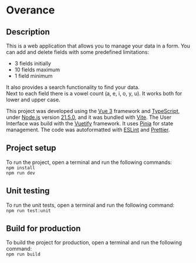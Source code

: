 # Overance

## Description

This is a web application that allows you to manage your data in a form. You can add and delete fields with some predefined limitations:

- 3 fields initially
- 10 fields maximum
- 1 field minimum

It also provides a search functionality to find your data.\
Next to each field there is a vowel count (a, e, i, o, y, u). It works both for lower and upper case.

This project was developed using the [Vue 3](https://vuejs.org/) framework and [TypeScript](https://www.typescriptlang.org/), under [Node.js](https://nodejs.org/en/) version [21.5.0](https://nodejs.org/en/blog/release/v21.5.0), and it was bundled with [Vite](https://vitejs.dev/). The User Interface was build with the [Vuetify](https://vuetifyjs.com/) framework. It uses [Pinia](https://pinia.vuejs.org/) for state management. The code was autoformatted with [ESLint](https://eslint.org/) and [Prettier](https://prettier.io/).

## Project setup

To run the project, open a terminal and run the following commands:\
`npm install`\
`npm run dev`

## Unit testing

To run the unit tests, open a terminal and run the following command:\
`npm run test:unit`

## Build for production

To build the project for production, open a terminal and run the following command:\
`npm run build`
